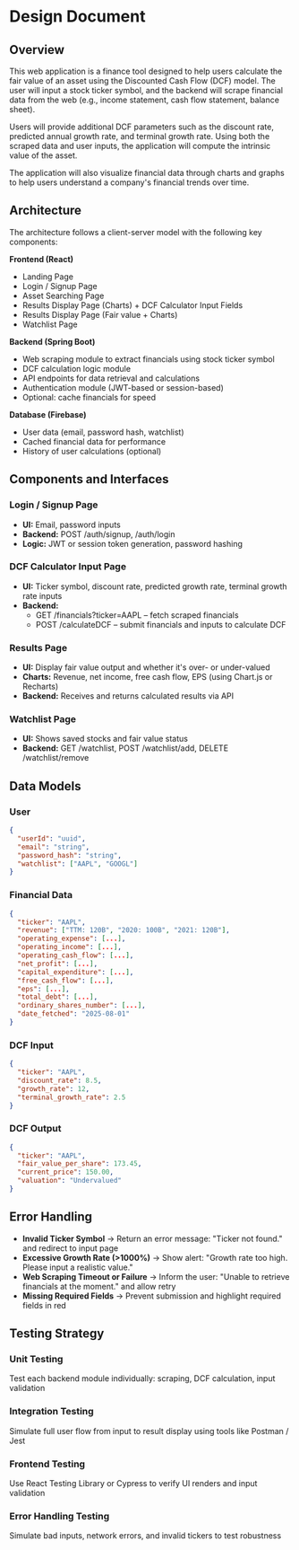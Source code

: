 # Design Document

## Overview

This web application is a finance tool designed to help users calculate the fair value of an asset using the Discounted Cash Flow (DCF) model. The user will input a stock ticker symbol, and the backend will scrape financial data from the web (e.g., income statement, cash flow statement, balance sheet).

Users will provide additional DCF parameters such as the discount rate, predicted annual growth rate, and terminal growth rate. Using both the scraped data and user inputs, the application will compute the intrinsic value of the asset.

The application will also visualize financial data through charts and graphs to help users understand a company's financial trends over time.

## Architecture

The architecture follows a client-server model with the following key components:

**Frontend (React)**
- Landing Page
- Login / Signup Page
- Asset Searching Page
- Results Display Page (Charts) + DCF Calculator Input Fields
- Results Display Page (Fair value + Charts)
- Watchlist Page

**Backend (Spring Boot)**
- Web scraping module to extract financials using stock ticker symbol
- DCF calculation logic module
- API endpoints for data retrieval and calculations
- Authentication module (JWT-based or session-based)
- Optional: cache financials for speed

**Database (Firebase)**
- User data (email, password hash, watchlist)
- Cached financial data for performance
- History of user calculations (optional)

## Components and Interfaces

### Login / Signup Page
- **UI:** Email, password inputs
- **Backend:** POST /auth/signup, /auth/login
- **Logic:** JWT or session token generation, password hashing

### DCF Calculator Input Page
- **UI:** Ticker symbol, discount rate, predicted growth rate, terminal growth rate inputs
- **Backend:**
  - GET /financials?ticker=AAPL – fetch scraped financials
  - POST /calculateDCF – submit financials and inputs to calculate DCF

### Results Page
- **UI:** Display fair value output and whether it's over- or under-valued
- **Charts:** Revenue, net income, free cash flow, EPS (using Chart.js or Recharts)
- **Backend:** Receives and returns calculated results via API

### Watchlist Page
- **UI:** Shows saved stocks and fair value status
- **Backend:** GET /watchlist, POST /watchlist/add, DELETE /watchlist/remove

## Data Models

### User
```json
{
  "userId": "uuid",
  "email": "string",
  "password_hash": "string",
  "watchlist": ["AAPL", "GOOGL"]
}
```

### Financial Data
```json
{
  "ticker": "AAPL",
  "revenue": ["TTM: 120B", "2020: 100B", "2021: 120B"],
  "operating_expense": [...],
  "operating_income": [...],
  "operating_cash_flow": [...],
  "net_profit": [...],
  "capital_expenditure": [...],
  "free_cash_flow": [...],
  "eps": [...],
  "total_debt": [...],
  "ordinary_shares_number": [...],
  "date_fetched": "2025-08-01"
}
```

### DCF Input
```json
{
  "ticker": "AAPL",
  "discount_rate": 8.5,
  "growth_rate": 12,
  "terminal_growth_rate": 2.5
}
```

### DCF Output
```json
{
  "ticker": "AAPL",
  "fair_value_per_share": 173.45,
  "current_price": 150.00,
  "valuation": "Undervalued"
}
```

## Error Handling

- **Invalid Ticker Symbol** → Return an error message: "Ticker not found." and redirect to input page
- **Excessive Growth Rate (>1000%)** → Show alert: "Growth rate too high. Please input a realistic value."
- **Web Scraping Timeout or Failure** → Inform the user: "Unable to retrieve financials at the moment." and allow retry
- **Missing Required Fields** → Prevent submission and highlight required fields in red

## Testing Strategy

### Unit Testing
Test each backend module individually: scraping, DCF calculation, input validation

### Integration Testing
Simulate full user flow from input to result display using tools like Postman / Jest

### Frontend Testing
Use React Testing Library or Cypress to verify UI renders and input validation

### Error Handling Testing
Simulate bad inputs, network errors, and invalid tickers to test robustness